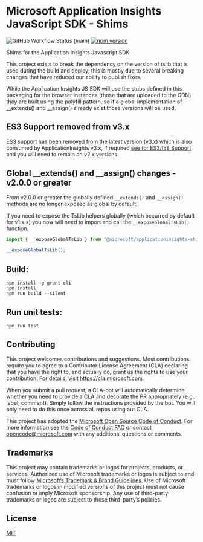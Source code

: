 # Microsoft Application Insights JavaScript SDK - Shims

![GitHub Workflow Status (main)](https://img.shields.io/github/actions/workflow/status/microsoft/ApplicationInsights-JS/ci.yml?branch=master)
[![npm version](https://badge.fury.io/js/%40microsoft%2Fapplicationinsights-shims.svg)](https://badge.fury.io/js/%40microsoft%2Fapplicationinsights-shims)

Shims for the Application Insights Javascript SDK

This project exists to break the dependency on the version of tslib that is used during the build and deploy, this is
mostly due to several breaking changes that have reduced our ability to publish fixes.

While the Application Insights JS SDK will use the stubs defined in this packaging for the browser instances (those that are
uploaded to the CDN) they are built using the polyfill pattern, so if a global implementation of __extends() and __assign() already exist
those versions will be used.

## ES3 Support removed from v3.x

ES3 support has been removed from the latest version (v3.x) which is also consumed by ApplicationInsights v3.x, if required [see for ES3/IE8 Support](https://microsoft.github.io/ApplicationInsights-JS/es3_Support.html) and you will need to remain on v2.x versions

## Global __extends() and __assign() changes - v2.0.0 or greater

From v2.0.0 or greater the globally defined ```__extends()``` and ```__assign()``` methods are no longer exposed as global by default.

If you need to expose the TsLib helpers globally (which occurred by default for v1.x.x) you now will need to import and call the ```__exposeGlobalTsLib()``` function.

```javascript
import { __exposeGlobalTsLib } from "@microsoft/applicationinsights-shims";

__exposeGlobalTsLib();
```

## Build:
```
npm install -g grunt-cli
npm install
npm run build --silent
```

## Run unit tests:
```
npm run test
```

## Contributing

This project welcomes contributions and suggestions.  Most contributions require you to agree to a
Contributor License Agreement (CLA) declaring that you have the right to, and actually do, grant us
the rights to use your contribution. For details, visit https://cla.microsoft.com.

When you submit a pull request, a CLA-bot will automatically determine whether you need to provide
a CLA and decorate the PR appropriately (e.g., label, comment). Simply follow the instructions
provided by the bot. You will only need to do this once across all repos using our CLA.

This project has adopted the [Microsoft Open Source Code of Conduct](https://opensource.microsoft.com/codeofconduct/).
For more information see the [Code of Conduct FAQ](https://opensource.microsoft.com/codeofconduct/faq/) or
contact [opencode@microsoft.com](mailto:opencode@microsoft.com) with any additional questions or comments.

## Trademarks

This project may contain trademarks or logos for projects, products, or services. Authorized use of Microsoft trademarks or logos is subject to and must follow [Microsoft’s Trademark & Brand Guidelines](https://www.microsoft.com/en-us/legal/intellectualproperty/trademarks/usage/general). Use of Microsoft trademarks or logos in modified versions of this project must not cause confusion or imply Microsoft sponsorship. Any use of third-party trademarks or logos are subject to those third-party’s policies.

## License

[MIT](LICENSE)